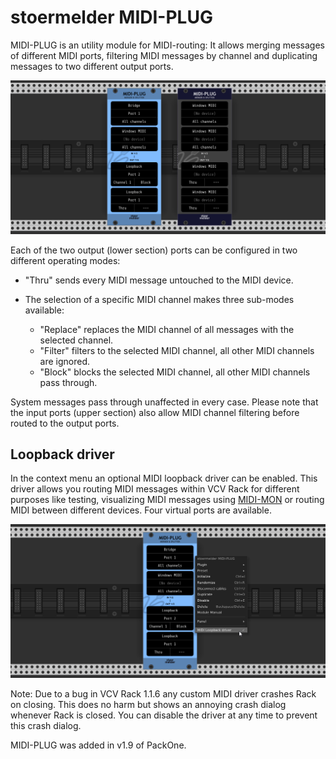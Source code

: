 # stoermelder MIDI-PLUG

MIDI-PLUG is an utility module for MIDI-routing: It allows merging messages of different MIDI ports, filtering MIDI messages by channel and duplicating messages to two different output ports. 

![MIDI-PLUG intro](./MidiPlug-intro.png)

Each of the two output (lower section) ports can be configured in two different operating modes:

- "Thru" sends every MIDI message untouched to the MIDI device.

- The selection of a specific MIDI channel makes three sub-modes available:

  - "Replace" replaces the MIDI channel of all messages with the selected channel.
  - "Filter" filters to the selected MIDI channel, all other MIDI channels are ignored.
  - "Block" blocks the selected MIDI channel, all other MIDI channels pass through.

System messages pass through unaffected in every case. Please note that the input ports (upper section) also allow MIDI channel filtering before routed to the output ports.

## Loopback driver

In the context menu an optional MIDI loopback driver can be enabled. This driver allows you routing MIDI messages within VCV Rack for different purposes like testing, visualizing MIDI messages using [MIDI-MON](MidiMon.md) or routing MIDI between different devices. Four virtual ports are available.

![MIDI-PLUG intro](./MidiPlug-loopback.png)

Note: Due to a bug in VCV Rack 1.1.6 any custom MIDI driver crashes Rack on closing. This does no harm but shows an annoying crash dialog whenever Rack is closed. You can disable the driver at any time to prevent this crash dialog.

MIDI-PLUG was added in v1.9 of PackOne.